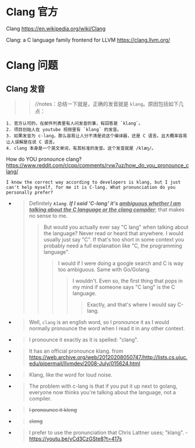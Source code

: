 
# Clang 官方

Clang https://en.wikipedia.org/wiki/Clang

Clang: a C language family frontend for LLVM https://clang.llvm.org/

# Clang 问题

## Clang 发音

>> //notes：总结一下就是，正确的发音就是 `klang`。原因包括如下几点：
```console
1. 官方认可的，在邮件列表里有人问发音的事，有回答是 `klang`。
2. 项目创始人在 youtube 视频里有 `klang` 的发音。
3. 如果发音为 c-lang，那么容易让人分不清是说这个编译器，还是 C 语言。且大概率容易让人误解是在说 C 语言。
4. clang 本身是一个英文单词，有其标准的发音。这个发音就是 /klæŋ/。
```

How do YOU pronounce clang? https://www.reddit.com/r/cpp/comments/rvw7uz/how_do_you_pronounce_clang/
```console
I know the correct way according to developers is klang, but I just can't help myself, for me it is C-lang. What pronunciation do you personally prefer?
```
- > Definitely ***`klang`***. ***If I said 'C-lang' it's <ins>ambiguous whether I am talking about the C language or the clang compiler</ins>***; that makes no sense to me.
  >> But would you actually ever say "C lang" when talking about the language? Never read or heard that anywhere. I would usually just say "C". If that's too short in some context you probably need a full explanation like "C, the programming language".
  >>> I would if I were doing a google search and C is way too ambiguous. Same with Go/Golang.
  >>>> I wouldn't. Even so, the first thing that pops in my mind if someone says "C lang" is the C language.
  >>>>> Exactly, and that's where I would say C-lang.
- > Well, `clang` is an english word, so I pronounce it as I would normally pronounce the word when I read it in any other context.
- > I pronounce it exactly as it is spelled: "clang".
- > It has an official pronounce klang. from https://web.archive.org/web/20120208050747/http://lists.cs.uiuc.edu/pipermail/llvmdev/2008-July/015624.html
- > Klang, like the word for loud noise.
- > The problem with c-lang is that if you put it up next to golang, everyone now thinks you're talking about the language, not a compiler.
- > ~~I pronounce it kleng~~
- > ~~clong~~
- > I prefer to use the pronunciation that Chris Lattner uses; "klang". - https://youtu.be/yCd3CzGSte8?t=417s
